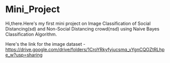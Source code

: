 # Mini_Project

Hi,there.Here's my first mini project on Image Classification of Social Distancing(sd) and Non-Social Distancing crowd(nsd) using Naive Bayes Classification Algorithm.

Here's the link for the image dataset - https://drive.google.com/drive/folders/1CroYRkyfyjucsmq_vYgnCQOZtRLhpe_w?usp=sharing
